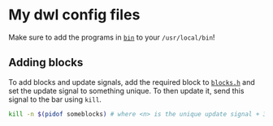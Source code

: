 # My dwl config files

Make sure to add the programs in [`bin`](./bin/) to your `/usr/local/bin`!

## Adding blocks

To add blocks and update signals, add the required block to [`blocks.h`](./someblocks/blocks.h) and set the update signal to something unique. To then update it, send this signal to the bar using `kill`.
```bash
kill -n $(pidof someblocks) # where <n> is the unique update signal + 34.
```
